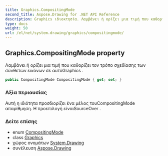 ```yaml
---
title: Graphics.CompositingMode
second_title: Aspose.Drawing for .NET API Reference
description: Graphics ιδιοκτησία. Λαμβάνει ή ορίζει μια τιμή που καθορίζει τον τρόπο σχεδίασης των σύνθετων εικόνων σε αυτόGraphics .
type: docs
weight: 50
url: /el/net/system.drawing/graphics/compositingmode/
---
```

## Graphics.CompositingMode property

Λαμβάνει ή ορίζει μια τιμή που καθορίζει τον τρόπο σχεδίασης των σύνθετων εικόνων σε αυτόGraphics .

```csharp
public CompositingMode CompositingMode { get; set; }
```

### Αξία περιουσίας

Αυτή η ιδιότητα προσδιορίζει ένα μέλος τουCompositingMode απαρίθμηση. Η προεπιλογή είναιSourceOver .

### Δείτε επίσης

* enum [CompositingMode](../../../system.drawing.drawing2d/compositingmode/)
* class [Graphics](../)
* χώρος ονομάτων [System.Drawing](../../graphics/)
* συνέλευση [Aspose.Drawing](../../../)


